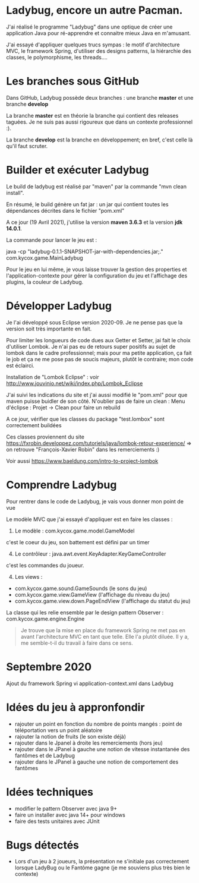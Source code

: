 # Ladybug, encore un autre Pacman.
J'ai réalisé le programme "Ladybug" dans une optique de créer une application Java pour ré-apprendre et connaitre mieux Java en m'amusant.

J'ai essayé d'appliquer quelques trucs sympas : le motif d'architecture MVC, le framework Spring, d'utiliser des designs patterns, la hiérarchie des classes, le polymorphisme, les threads....

# Les branches sous GitHub
Dans GitHub, Ladybug possède deux branches : une branche **master** et une branche **develop**

La branche **master** est en théorie la branche qui contient des releases taguées. Je ne suis pas aussi rigoureux que dans un contexte professionnel :).

La branche **develop** est la branche en développement; en bref, c'est celle là qu'il faut scruter.

# Builder et exécuter Ladybug
Le build de ladybug est réalisé par "maven" par la commande "mvn clean install".

En résumé, le build génère un fat jar : un jar qui contient toutes les dépendances décrites dans le fichier "pom.xml"

A ce jour (19 Avril 2021), j'utilise la version **maven 3.6.3** et la version **jdk 14.0.1**.

La commande pour lancer le jeu est :

java -cp "ladybug-0.1.1-SNAPSHOT-jar-with-dependencies.jar;." com.kycox.game.MainLadybug

Pour le jeu en lui même, je vous laisse trouver la gestion des properties et l'application-contexte pour gérer la configuration du jeu et l'affichage des plugins, la couleur de Ladybug.

# Développer Ladybug
Je l'ai développé sous Eclipse version 2020-09. Je ne pense pas que la version soit très importante en fait.

Pour limiter les longueurs de code dues aux Getter et Setter, jai fait le choix d'utiliser Lombok. Je n'ai pas eu de retours super positifs au sujet de lombok dans le cadre professionnel; mais pour ma petite application, ça fait le job et ça ne me pose pas de soucis majeurs, plutôt le contraire; mon code est éclairci.

Installation de "Lombok Eclipse" : voir http://www.jouvinio.net/wiki/index.php/Lombok_Eclipse

J'ai suivi les indications du site et j'ai aussi modifié le "pom.xml" pour que maven puisse buidler de son côté.
N'oublier pas de faire un clean : Menu d'éclipse : Projet -> Clean pour faire un rebuild

A ce jour, vérifier que les classes du package "test.lombox" sont correctement buildées

Ces classes proviennent du site https://fxrobin.developpez.com/tutoriels/java/lombok-retour-experience/
=> on retrouve "François-Xavier Robin" dans les remerciements :)

Voir aussi https://www.baeldung.com/intro-to-project-lombok

# Comprendre Ladybug

Pour rentrer dans le code de Ladybug, je vais vous donner mon point de vue

Le modèle MVC que j'ai essayé d'appliquer est en faire les classes :

1. Le modèle : com.kycox.game.model.GameModel 

  c'est le coeur du jeu, son battement est défini par un timer
  
4. Le contrôleur : java.awt.event.KeyAdapter.KeyGameController 

  c'est les commandes du joueur.
  
4. Les views : 
  * com.kycox.game.sound.GameSounds (le sons du jeu)
  * com.kycox.game.view.GameView (l'affichage du niveau du jeu)
  * com.kycox.game.view.down.PageEndView (l'affichage du statut du jeu)

La classe qui les relie ensemble par le design pattern Observer : com.kycox.game.engine.Engine

> Je trouve que la mise en place du framework Spring ne met pas en avant l'architecture MVC en tant que telle. Elle l'a plutôt diluée. Il y a, me semble-t-il du travail à faire dans ce sens.

# Septembre 2020
Ajout du framework Spring vi application-context.xml dans Ladybug

# Idées du jeu à appronfondir
* rajouter un point en fonction du nombre de points mangés : point de téléportation vers un point aléatoire
* rajouter la notion de fruits (le son existe déjà)
* rajouter dans le Jpanel à droite les remerciements (hors jeu)
* rajouter dans le JPanel à gauche une notion de vitesse instantanée des fantômes et de Ladybug
* rajouter dans le JPanel à gauche une notion de comportement des fantômes

# Idées techniques
* modifier le pattern Observer avec java 9+
* faire un installer avec java 14+ pour windows
* faire des tests unitaires avec JUnit

# Bugs détectés
* Lors d'un jeu à 2 joueurs, la présentation ne s'initiale pas correctement lorsque LadyBug ou le Fantôme gagne (je me souviens plus très bien le contexte)
